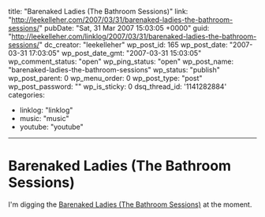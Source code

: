 title: "Barenaked Ladies (The Bathroom Sessions)"
link: "http://leekelleher.com/2007/03/31/barenaked-ladies-the-bathroom-sessions/"
pubDate: "Sat, 31 Mar 2007 15:03:05 +0000"
guid: "http://leekelleher.com/linklog/2007/03/31/barenaked-ladies-the-bathroom-sessions/"
dc_creator: "leekelleher"
wp_post_id: 165
wp_post_date: "2007-03-31 17:03:05"
wp_post_date_gmt: "2007-03-31 15:03:05"
wp_comment_status: "open"
wp_ping_status: "open"
wp_post_name: "barenaked-ladies-the-bathroom-sessions"
wp_status: "publish"
wp_post_parent: 0
wp_menu_order: 0
wp_post_type: "post"
wp_post_password: ""
wp_is_sticky: 0
dsq_thread_id: '1141282884'
categories:
  - linklog: "linklog"
  - music: "music"
  - youtube: "youtube"

---

# Barenaked Ladies (The Bathroom Sessions)

I'm digging the <a href="http://www.youtube.com/user/NettwerkMusic">Barenaked Ladies (The Bathroom Sessions)</a> at the moment.